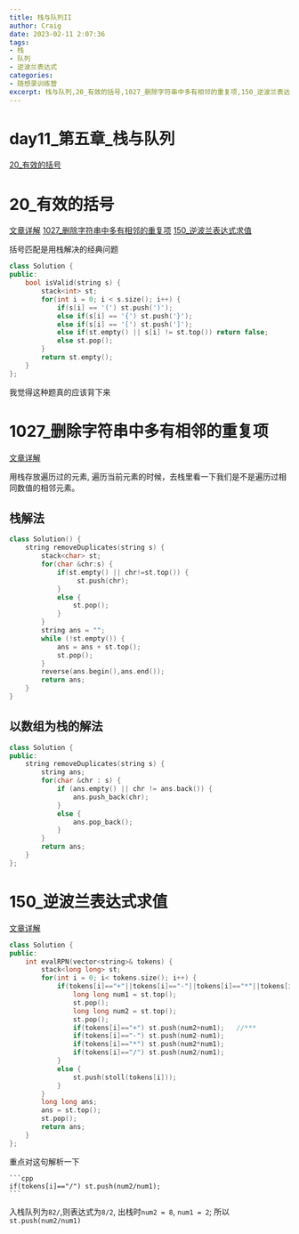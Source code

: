 ```yaml
---
title: 栈与队列II
author: Craig
date: 2023-02-11 2:07:36
tags: 
- 栈
- 队列
- 逆波兰表达式
categories:
- 随想录训练营
excerpt: 栈与队列,20_有效的括号,1027_删除字符串中多有相邻的重复项,150_逆波兰表达式求值。
---
```

# day11_第五章_栈与队列
[20_有效的括号](https://leetcode.cn/problems/valid-parentheses/)

# 20_有效的括号
[文章详解](https://programmercarl.com/0020.%E6%9C%89%E6%95%88%E7%9A%84%E6%8B%AC%E5%8F%B7.html#%E9%A2%98%E5%A4%96%E8%AF%9D)
[1027_删除字符串中多有相邻的重复项](https://leetcode.cn/problems/remove-all-adjacent-duplicates-in-string/)
[150_逆波兰表达式求值](https://leetcode.cn/problems/evaluate-reverse-polish-notation/)

括号匹配是用栈解决的经典问题
```cpp
class Solution {
public:
    bool isValid(string s) {
        stack<int> st;
        for(int i = 0; i < s.size(); i++) {
            if(s[i] == '(') st.push(')');
            else if(s[i] == '{') st.push('}');
            else if(s[i] == '[') st.push(']');
            else if(st.empty() || s[i] != st.top()) return false;
            else st.pop();
        }
        return st.empty();
    }
};
```

我觉得这种题真的应该背下来

# 1027_删除字符串中多有相邻的重复项
[文章详解](https://programmercarl.com/1047.%E5%88%A0%E9%99%A4%E5%AD%97%E7%AC%A6%E4%B8%B2%E4%B8%AD%E7%9A%84%E6%89%80%E6%9C%89%E7%9B%B8%E9%82%BB%E9%87%8D%E5%A4%8D%E9%A1%B9.html)

用栈存放遍历过的元素, 遍历当前元素的时候，去栈里看一下我们是不是遍历过相同数值的相邻元素。

## 栈解法
```cpp
class Solution() {
    string removeDuplicates(string s) {
        stack<char> st;
        for(char &chr:s) {
            if(st.empty() || chr!=st.top()) {
                 st.push(chr); 
            }
            else {
                st.pop();
            }
        }
        string ans = "";
        while (!st.empty()) {
            ans = ans + st.top();
            st.pop();
        }
        reverse(ans.begin(),ans.end());
        return ans;
    }
}
```
## 以数组为栈的解法
```cpp
class Solution {
public:
    string removeDuplicates(string s) {
        string ans;
        for(char &chr : s) {
            if (ans.empty() || chr != ans.back()) {
                ans.push_back(chr);
            }
            else {
                ans.pop_back();
            }
        }
        return ans;
    }
};
```
# 150_逆波兰表达式求值
[文章详解](https://programmercarl.com/0150.%E9%80%86%E6%B3%A2%E5%85%B0%E8%A1%A8%E8%BE%BE%E5%BC%8F%E6%B1%82%E5%80%BC.html)

```cpp
class Solution {
public:
    int evalRPN(vector<string>& tokens) {
        stack<long long> st;
        for(int i = 0; i< tokens.size(); i++) {
            if(tokens[i]=="+"||tokens[i]=="-"||tokens[i]=="*"||tokens[i]=="/") {
                long long num1 = st.top();
                st.pop();
                long long num2 = st.top();
                st.pop();
                if(tokens[i]=="+") st.push(num2+num1);   //***
                if(tokens[i]=="-") st.push(num2-num1);
                if(tokens[i]=="*") st.push(num2*num1);
                if(tokens[i]=="/") st.push(num2/num1); 
            }
            else {
                st.push(stoll(tokens[i]));
            }
        }
        long long ans;
        ans = st.top();
        st.pop();
        return ans;
    }
};
```

重点对这句解析一下

    ```cpp
    if(tokens[i]=="/") st.push(num2/num1);
    ```

入栈队列为`82/`,则表达式为`8/2`, 出栈时`num2 = 8`, `num1 = 2`;
所以`st.push(num2/num1)`
